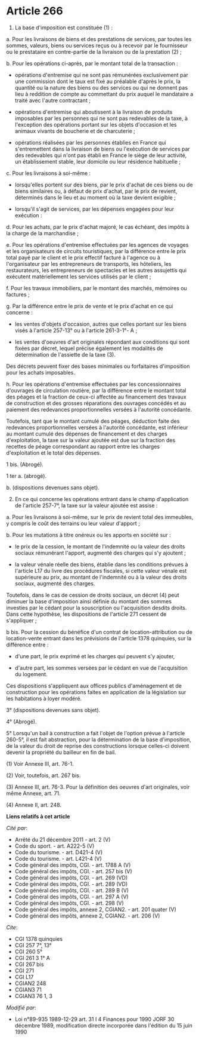 # Article 266

1. La base d'imposition est constituée (1) :

a. Pour les livraisons de biens et des prestations de services, par toutes les sommes, valeurs, biens ou services reçus ou à
recevoir par le fournisseur ou le prestataire en contre-partie de la livraison ou de la prestation (2) ;

b. Pour les opérations ci-après, par le montant total de la transaction :

- opérations d'entremise qui ne sont pas rémunérées exclusivement par une commission dont le taux est fixé au préalable
d'après le prix, la quantité ou la nature des biens ou des services ou qui ne donnent pas lieu à reddition de compte au
commettant du prix auquel le mandataire a traité avec l'autre contractant ;

- opérations d'entremise qui aboutissent à la livraison de produits imposables par les personnes qui ne sont pas redevables
de la taxe, à l'exception des opérations portant sur les objets d'occasion et les animaux vivants de boucherie et de
charcuterie ;

- opérations réalisées par les personnes établies en France qui s'entremettent dans la livraison de biens ou l'exécution de
services par des redevables qui n'ont pas établi en France le siège de leur activité, un établissement stable, leur domicile
ou leur résidence habituelle ;

c. Pour les livraisons à soi-même :

- lorsqu'elles portent sur des biens, par le prix d'achat de ces biens ou de biens similaires ou, à défaut de prix d'achat,
par le prix de revient, déterminés dans le lieu et au moment où la taxe devient exigible ;

- lorsqu'il s'agit de services, par les dépenses engagées pour leur exécution :

d. Pour les achats, par le prix d'achat majoré, le cas échéant, des impôts à la charge de la marchandise ;

e. Pour les opérations d'entremise effectuées par les agences de voyages et les organisateurs de circuits touristiques, par
la différence entre le prix total payé par le client et le prix effectif facturé à l'agence ou à l'organisateur par les
entrepreneurs de transports, les hôteliers, les restaurateurs, les entrepreneurs de spectacles et les autres assujettis qui
exécutent matériellement les services utilisés par le client ;

f. Pour les travaux immobiliers, par le montant des marchés, mémoires ou factures ;

g. Par la différence entre le prix de vente et le prix d'achat en ce qui concerne :

- les ventes d'objets d'occasion, autres que celles portant sur les biens visés à l'article 257-13° ou à l'article 261-3-1°-
A ;

- les ventes d'oeuvres d'art originales répondant aux conditions qui sont fixées par décret, lequel précise également les
modalités de détermination de l'assiette de la taxe (3).

Des décrets peuvent fixer des bases minimales ou forfaitaires d'imposition pour les achats imposables.

h. Pour les opérations d'entremise effectuées par les concessionnaires d'ouvrages de circulation routière, par la différence
entre le montant total des péages et la fraction de ceux-ci affectée au financement des travaux de construction et des
grosses réparations des ouvrages concédés et au paiement des redevances proportionnelles versées à l'autorité concédante.

Toutefois, tant que le montant cumulé des péages, déduction faite des redevances proportionnelles versées à l'autorité
concédante, est inférieur au montant cumulé des dépenses de financement et des charges d'exploitation, la taxe sur la valeur
ajoutée est due sur la fraction des recettes de péage correspondant au rapport entre les charges d'exploitation et le total
des dépenses.

1 bis. (Abrogé).

1 ter a. (abrogé).

b. (dispositions devenues sans objet).

2. En ce qui concerne les opérations entrant dans le champ d'application de l'article 257-7°, la taxe sur la valeur ajoutée
est assise :

a. Pour les livraisons à soi-même, sur le prix de revient total des immeubles, y compris le coût des terrains ou leur valeur
d'apport ;

b. Pour les mutations à titre onéreux ou les apports en société sur :

- le prix de la cession, le montant de l'indemnité ou la valeur des droits sociaux rémunérant l'apport, augmenté des charges
qui s'y ajoutent ;

- la valeur vénale réelle des biens, établie dans les conditions prévues à l'article L17 du livre des procédures fiscales, si
cette valeur vénale est supérieure au prix, au montant de l'indemnité ou à la valeur des droits sociaux, augmenté des
charges.

Toutefois, dans le cas de cession de droits sociaux, un décret (4) peut diminuer la base d'imposition ainsi définie du
montant des sommes investies par le cédant pour la souscription ou l'acquisition desdits droits. Dans cette hypothèse, les
dispositions de l'article 271 cessent de s'appliquer ;

b bis. Pour la cession du bénéfice d'un contrat de location-attribution ou de location-vente entrant dans les prévisions de
l'article 1378 quinquies, sur la différence entre :

- d'une part, le prix exprimé et les charges qui peuvent s'y ajouter,

- d'autre part, les sommes versées par le cédant en vue de l'acquisition du logement.

Ces dispositions s'appliquent aux offices publics d'aménagement et de construction pour les opérations faites en application
de la législation sur les habitations à loyer modéré.

3° (dispositions devenues sans objet).

4° (Abrogé).

5° Lorsqu'un bail à construction a fait l'objet de l'option prévue à l'article 260-5°, il est fait abstraction, pour la
détermination de la base d'imposition, de la valeur du droit de reprise des constructions lorsque celles-ci doivent devenir
la propriété du bailleur en fin de bail.

(1) Voir Annexe III, art. 76-1.

(2) Voir, toutefois, art. 267 bis.

(3) Annexe III, art. 76-3. Pour la définition des oeuvres d'art originales, voir même Annexe, art. 71.

(4) Annexe II, art. 248.

**Liens relatifs à cet article**

_Cité par_:

  - Arrêté du 21 décembre 2011 - art. 2 (V)
  - Code du sport. - art. A222-5 (V)
  - Code du tourisme. - art. D421-4 (V)
  - Code du tourisme. - art. L421-4 (V)
  - Code général des impôts, CGI. - art. 1788 A (V)
  - Code général des impôts, CGI. - art. 257 bis (V)
  - Code général des impôts, CGI. - art. 269 (VD)
  - Code général des impôts, CGI. - art. 289 (VD)
  - Code général des impôts, CGI. - art. 289 B (V)
  - Code général des impôts, CGI. - art. 297 A (V)
  - Code général des impôts, CGI. - art. 298 (V)
  - Code général des impôts, annexe 2, CGIAN2. - art. 201 quater (V)
  - Code général des impôts, annexe 2, CGIAN2. - art. 206 (V)

_Cite_:

  - CGI 1378 quinquies
  - CGI 257 7°, 13°
  - CGI 260 5°
  - CGI 261 3 1° A
  - CGI 267 bis
  - CGI 271
  - CGI L17
  - CGIAN2 248
  - CGIAN3 71
  - CGIAN3 76 1, 3

_Modifié par_:

  - Loi n°89-935 1989-12-29 art. 31 I 4 Finances pour 1990 JORF 30 décembre 1989, modification directe incorporée dans l'édition du 15 juin 1990
